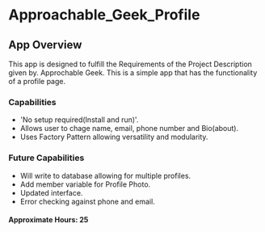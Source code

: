 # Approachable_Geek_Profile

## App Overview
This app is designed to fulfill the Requirements of the Project Description given by. Approchable Geek. This is a simple app that has the functionality of a profile page.

### Capabilities

* 'No setup required(Install and run)'.
* Allows user to chage name, email, phone number and Bio(about).
* Uses Factory Pattern allowing versatility and modularity.

### Future Capabilities

* Will write to database allowing for multiple profiles.
* Add member variable for Profile Photo.
* Updated interface.
* Error checking against phone and email.


#### Approximate Hours: 25


